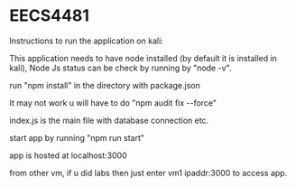 # EECS4481

Instructions to run the application on kali:

This application needs to have node installed (by default it is installed in kali), Node Js status can be check by running by "node -v". 

run "npm install" in the directory with package.json

It may not work u will have to do "npm audit fix --force"

index.js is the main file with database connection etc. 

start app by running "npm run start"

app is hosted at localhost:3000 

from other vm, if u did labs then just enter vm1 ipaddr:3000 to access app. 
